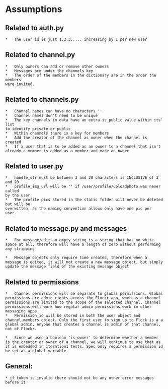 # Assumptions

## Related to auth.py
    *   The user id is just 1,2,3,.... increasing by 1 per new user

## Related to channel.py
    *   Only owners can add or remove other owners
    *   Messages are under the channels key
    *   The order of the members in the dictionary are in the order the members 
    were invited.

## Related to channels.py
    *   Channel names can have no characters ''
    *   Channel names don't need to be unique
    *   The key channels in data have an extra is_public value within its' list
    to identify private or public
    *   Within channels there is a key for members
    *   Add the creator of the channel as owner when the channel is created
    *   If a user that is to be added as an owner to a channel that isn't already a member is added as a member and made an owner

## Related to user.py
    *   handle_str must be between 3 and 20 characters is INCLUSIVE of 3 and 20
    *   profile_img_url will be '' if /user/profile/uploadphoto was never called
    by the user
    *   The profile pics stored in the static folder will never be deleted but will be
    overwitten, as the naming convention allows only have one pic per user.

## Related to message.py and messages
    *   For message/edit an empty string is a string that has no white space at all, therefore will have a length of zero without performing any stripping

    *   Message objects only require time created, therefore when a message is edited, it will not create a new message object, but simply update the message field of the existing message object

## Related to permissions
    *   Channel permissions will be separate to global permissions. Global permissions are admin rights across the Flockr app, whereas a channel permissions are limited to the scope of the selected channel. Channel permissions will work how regular admin permissions work in other messaging apps. 
    *   Permission_id will be stored in both the user object and channel.members object. Only the first user to sign up to Flock is a a global admin. Anyone that creates a channel is admin of that channel, not of Flockr.

    *   Since we used a boolean 'is_owner' to determine whether a member is the creator or owner of a channel, we will continue to use that as it is embedded in iteration1 tests. Spec only requires a permission id be set as a global variable.

## General:
    * if token is invalid there should not be any other error messages before it

    